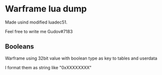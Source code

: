 # Warframe lua dump
Made usind modified luadec51.

Feel free to write me Gudov#7183

## Booleans
Warframe using 32bit value with
boolean type as key to tables and userdata

I format them as string like "0xXXXXXXXX"
